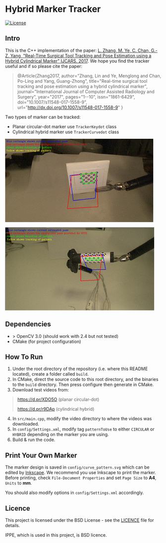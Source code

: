 # Hybrid Marker Tracker #
[![License](https://img.shields.io/badge/License-BSD%203--Clause-green.svg)](https://opensource.org/licenses/BSD-3-Clause)
## Intro ##
This is the C++ implementation of the paper: [L. Zhang, M. Ye, C. Chan, G.-Z. Yang, "Real-Time Surgical Tool Tracking and Pose Estimation using a Hybrid Cylindrical Marker" IJCARS. 2017](http://rdcu.be/ql1V). 
We hope you find the tracker useful and if so please cite the paper:
> @Article{Zhang2017,
> author="Zhang, Lin and Ye, Menglong and Chan, Po-Ling and Yang, Guang-Zhong",
> title="Real-time surgical tool tracking and pose estimation using a hybrid cylindrical marker",
> journal="International Journal of Computer Assisted Radiology and Surgery",
> year="2017",
> pages="1--10",
> issn="1861-6429",
> doi="10.1007/s11548-017-1558-9",
> url="http://dx.doi.org/10.1007/s11548-017-1558-9"
> }

Two types of marker can be tracked:
- Planar circular-dot marker use `TrackerKeydot` class
- Cylindrical hybrid marker use `TrackerCurvedot` class

![Circular-dot marker](config/circular_marker_example.png "Example of circular-dot marker")

![Hybrid marker](config/hybrid_marker_example.png "Example of hybrid marker")

## Dependencies ##
- \> OpenCV 3.0 (should work with 2.4 but not tested)
- CMake (for project configuration)

## How To Run ##
1. Under the root directory of the repository (i.e. where this README located), create a folder called `build`.
2. In CMake, direct the source code to this root directory, and the binaries to the `build` directory. Then press configure then generate in CMake.
3. Download test videos from:
> https://d.pr/XDO5O (planar circular-dot)
>
> https://d.pr/r9DAp (cylindrical hybrid)

4. In `src/main.cpp`, modify the video directory to where the videos was downloaded.
5. In `config/Settings.xml`, modify tag `patternToUse` to either `CIRCULAR` or `HYBRID` depending on the marker you are using.
6. Build & run the code.


## Print Your Own Marker ##
The marker design is saved in `config/curve_pattern.svg` which can be edited by [Inkscape](https://inkscape.org/en/download/). We recommend you use Inkscape to print the marker.
Before printing, check `File-Document Properties` and set `Page Size` to **A4**, `Units` to **mm**.

You should also modify options in `config/Settings.xml` accordingly.


## Licence ##
This project is licensed under the BSD License - see the [LICENCE](LICENCE) file for details.

IPPE, which is used in this project, is BSD licence. 
